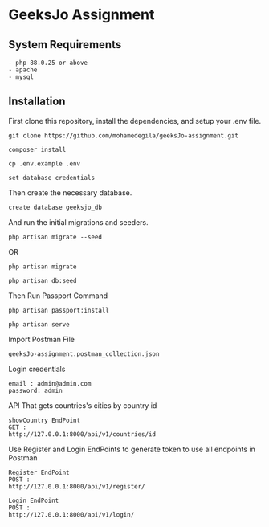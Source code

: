 # GeeksJo Assignment


## System Requirements
```
- php 88.0.25 or above
- apache
- mysql
```
## Installation

First clone this repository, install the dependencies, and setup your .env file.

```
git clone https://github.com/mohamedegila/geeksJo-assignment.git

```
```
composer install
```
```
cp .env.example .env
```
```
set database credentials
```

Then create the necessary database.

```
create database geeksjo_db

```

And run the initial migrations and seeders.

```
php artisan migrate --seed
```

OR
```
php artisan migrate
```
```
php artisan db:seed
```

Then Run Passport Command

```
php artisan passport:install

```


```
php artisan serve

```


Import Postman File

```
geeksJo-assignment.postman_collection.json

```

Login credentials

```
email : admin@admin.com
password: admin

```

API That gets countries's cities by country id 

```
showCountry EndPoint 
GET : 
http://127.0.0.1:8000/api/v1/countries/id

```


Use Register and Login EndPoints to generate token to use all endpoints in Postman

```
Register EndPoint 
POST : 
http://127.0.0.1:8000/api/v1/register/

Login EndPoint 
POST : 
http://127.0.0.1:8000/api/v1/login/

```
